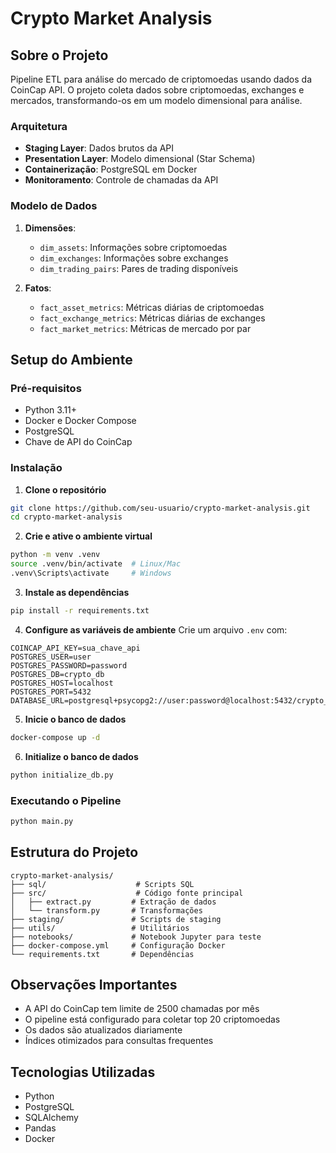 # Crypto Market Analysis

## Sobre o Projeto
Pipeline ETL para análise do mercado de criptomoedas usando dados da CoinCap API. O projeto coleta dados sobre criptomoedas, exchanges e mercados, transformando-os em um modelo dimensional para análise.

### Arquitetura
- **Staging Layer**: Dados brutos da API
- **Presentation Layer**: Modelo dimensional (Star Schema)
- **Containerização**: PostgreSQL em Docker
- **Monitoramento**: Controle de chamadas da API

### Modelo de Dados
1. **Dimensões**:
   - `dim_assets`: Informações sobre criptomoedas
   - `dim_exchanges`: Informações sobre exchanges
   - `dim_trading_pairs`: Pares de trading disponíveis

2. **Fatos**:
   - `fact_asset_metrics`: Métricas diárias de criptomoedas
   - `fact_exchange_metrics`: Métricas diárias de exchanges
   - `fact_market_metrics`: Métricas de mercado por par

## Setup do Ambiente

### Pré-requisitos
- Python 3.11+
- Docker e Docker Compose
- PostgreSQL
- Chave de API do CoinCap

### Instalação

1. **Clone o repositório**
```bash
git clone https://github.com/seu-usuario/crypto-market-analysis.git
cd crypto-market-analysis
```

2. **Crie e ative o ambiente virtual**
```bash
python -m venv .venv
source .venv/bin/activate  # Linux/Mac
.venv\Scripts\activate     # Windows
```

3. **Instale as dependências**
```bash
pip install -r requirements.txt
```

4. **Configure as variáveis de ambiente**
Crie um arquivo `.env` com:
```env
COINCAP_API_KEY=sua_chave_api
POSTGRES_USER=user
POSTGRES_PASSWORD=password
POSTGRES_DB=crypto_db
POSTGRES_HOST=localhost
POSTGRES_PORT=5432
DATABASE_URL=postgresql+psycopg2://user:password@localhost:5432/crypto_db
```

5. **Inicie o banco de dados**
```bash
docker-compose up -d
```

6. **Initialize o banco de dados**
```bash
python initialize_db.py
```

### Executando o Pipeline
```bash
python main.py
```

## Estrutura do Projeto
```
crypto-market-analysis/
├── sql/                    # Scripts SQL
├── src/                    # Código fonte principal
│   ├── extract.py         # Extração de dados
│   └── transform.py       # Transformações
├── staging/               # Scripts de staging
├── utils/                 # Utilitários
├── notebooks/             # Notebook Jupyter para teste
├── docker-compose.yml     # Configuração Docker
└── requirements.txt       # Dependências
```

## Observações Importantes
- A API do CoinCap tem limite de 2500 chamadas por mês
- O pipeline está configurado para coletar top 20 criptomoedas
- Os dados são atualizados diariamente
- Índices otimizados para consultas frequentes

## Tecnologias Utilizadas
- Python
- PostgreSQL
- SQLAlchemy
- Pandas
- Docker